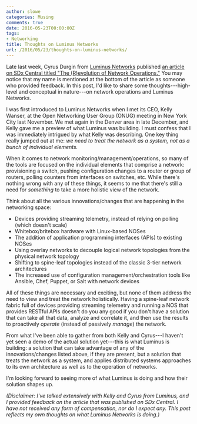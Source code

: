 ```yaml
---
author: slowe
categories: Musing
comments: true
date: 2016-05-23T00:00:00Z
tags:
- Networking
title: Thoughts on Luminus Networks
url: /2016/05/23/thoughts-on-luminus-networks/
---
```


Late last week, Cyrus Durgin from [Luminus Networks][link-1] published [an article on SDx Central titled "The (R)evolution of Network Operations."][link-2] You may notice that my name is mentioned at the bottom of the article as someone who provided feedback. In this post, I'd like to share some thoughts---high-level and conceptual in nature---on network operations and Luminus Networks.

I was first introduced to Luminus Networks when I met its CEO, Kelly Wanser, at the Open Networking User Group (ONUG) meeting in New York City last November. We met again in the Denver area in late December, and Kelly gave me a preview of what Luminus was building. I must confess that I was immediately intrigued by what Kelly was describing. One key thing really jumped out at me: _we need to treat the network as a system, not as a bunch of individual elements._

When it comes to network monitoring/management/operations, so many of the tools are focused on the individual elements that comprise a network: provisioning a switch, pushing configuration changes to a router or group of routers, polling counters from interfaces on switches, etc. While there's nothing wrong with any of these things, it seems to me that there's still a need for _something_ to take a more holistic view of the network.

Think about all the various innovations/changes that are happening in the networking space:

* Devices providing streaming telemetry, instead of relying on polling (which doesn't scale)
* Whitebox/britebox hardware with Linux-based NOSes
* The addition of application programming interfaces (APIs) to existing NOSes
* Using overlay networks to decouple logical network topologies from the physical network topology
* Shifting to spine-leaf topologies instead of the classic 3-tier network architectures
* The increased use of configuration management/orchestration tools like Ansible, Chef, Puppet, or Salt with network devices

All of these things are necessary and exciting, but none of them address the need to view and treat the network holistically. Having a spine-leaf network fabric full of devices providing streaming telemetry and running a NOS that provides RESTful APIs doesn't do you any good if you don't have a solution that can take all that data, analyze and correlate it, and then use the results to proactively _operate_ (instead of passively _manage_) the network.

From what I've been able to gather from both Kelly and Cyrus---I haven't yet seen a demo of the actual solution yet---this is what Luminus is building: a solution that can take advantage of any of the innovations/changes listed above, if they are present, but a solution that treats the network as a system, and applies distributed systems approaches to its own architecture as well as to the operation of networks.

I'm looking forward to seeing more of what Luminus is doing and how their solution shapes up.

_(Disclaimer: I've talked extensively with Kelly and Cyrus from Luminus, and I provided feedback on the article that was published on SDx Central. I have not received any form of compensation, nor do I expect any. This post reflects my own thoughts on what Luminus Networks is doing.)_



[link-1]: http://www.luminusnetworks.com/
[link-2]: https://www.sdxcentral.com/articles/contributed/networking-revolution-network-operations-cyrus-durgin/2016/05/
